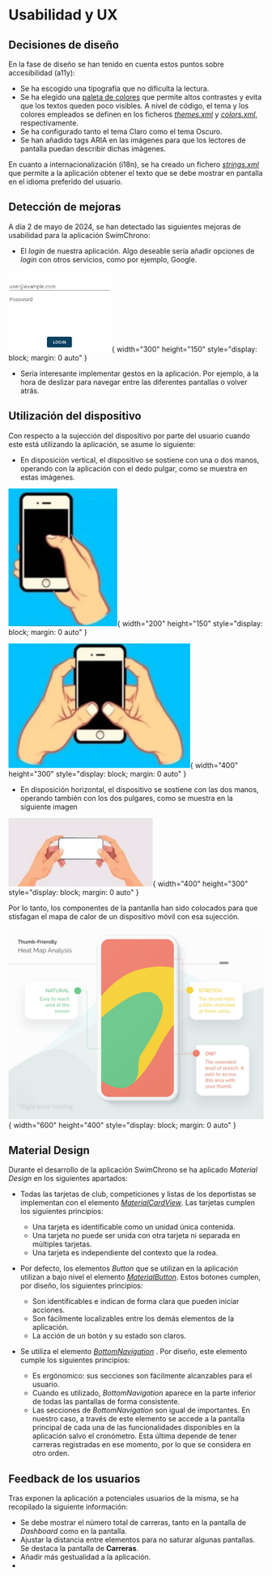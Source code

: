 # Usabilidad y UX

## Decisiones de diseño

En la fase de diseño se han tenido en cuenta estos puntos sobre accesibilidad (a11y):

- Se ha escogido una tipografía que no dificulta la lectura.
- Se ha elegido una [paleta de colores](#hoja-de-estilos) que permite altos contrastes y evita que los textos queden poco visibles. A nivel de código, el tema y los colores empleados se definen en los ficheros [_themes.xml_](https://github.com/dfr99/SwimChrono/blob/main/app/SwimChrono/app/src/main/res/values/themes.xml) y [_colors.xml_](https://github.com/dfr99/SwimChrono/blob/main/app/SwimChrono/app/src/main/res/values/colors.xml), respectivamente. 
- Se ha configurado tanto el tema Claro como el tema Oscuro.
- Se han añadido tags ARIA en las imágenes para que los lectores de pantalla puedan describir dichas imágenes.

En cuanto a internacionalización (i18n), se ha creado un fichero [_strings.xml_](https://github.com/dfr99/SwimChrono/blob/main/app/SwimChrono/app/src/main/res/values/strings.xml) que permite a la aplicación obtener el texto que se debe mostrar en pantalla en el idioma preferido del usuario.

## Detección de mejoras

A día 2 de mayo de 2024, se han detectado las siguientes mejoras de usabilidad para la aplicación SwimChrono:

- El _login_ de nuestra aplicación. Algo deseable sería añadir opciones de _login_ con otros servicios, como por ejemplo, Google.

![Login de la aplicación](./images/login.png){ width="300" height="150" style="display: block; margin: 0 auto" }

- Sería interesante implementar gestos en la aplicación. Por ejemplo, a la hora de deslizar para navegar entre las diferentes pantallas o volver atrás.

## Utilización del dispositivo

Con respecto a la sujección del dispositivo por parte del usuario cuando este está utilizando la aplicación, se asume lo siguiente:

- En disposición vertical, el dispositivo se sostiene con una o dos manos, operando con la aplicación con el dedo pulgar, como se muestra en estas imágenes.

![Sujección móvil vertical 1](./images/disposiciones/vertical_1.png){ width="200" height="150" style="display: block; margin: 0 auto" } 

![Sujección móvil vertical 2](./images/disposiciones/vertical_2.png){ width="400" height="300" style="display: block; margin: 0 auto" }

- En disposición horizontal, el dispositivo se sostiene con las dos manos, operando también con los dos pulgares, como se muestra en la siguiente imagen

![Sujección móvil horizontal 1](./images/disposiciones/horizontal_1.png){ width="400" height="300" style="display: block; margin: 0 auto" }

Por lo tanto, los componentes de la pantanlla han sido colocados para que stisfagan el mapa de calor de un dispositivo móvil con esa sujección.

![Mapa de calor para un dispostivo móvil en orientación vertical sujetado con una mano y manejado con el dedo pulgar](./images/heat_map.jpeg){ width="600" height="400" style="display: block; margin: 0 auto" }

## Material Design

Durante el desarrollo de la aplicación SwimChrono se ha aplicado _Material Design_ en los siguientes apartados:

- Todas las tarjetas de club, competiciones y listas de los deportistas se implementan con el elemento [_MaterialCardView_](https://m2.material.io/components/cards). Las tarjetas cumplen los siguientes principios:
	- Una tarjeta es identificable como un unidad única contenida.
	- Una tarjeta no puede ser unida con otra tarjeta ni separada en múltiples tarjetas.
	- Una tarjeta es independiente del contexto que la rodea.

- Por defecto, los elementos _Button_ que se utilizan en la aplicación utilizan a bajo nivel el elemento [_MaterialButton_](https://m2.material.io/components/buttons). Estos botones cumplen, por diseño, los siguientes principios:
	- Son identificables e indican de forma clara que pueden iniciar acciones.
	- Son fácilmente localizables entre los demás elementos de la aplicación.
	- La acción de un botón y su estado son claros.

- Se utiliza el elemento [_BottomNavigation_](https://m2.material.io/components/bottom-navigation) . Por diseño, este elemento cumple los siguientes principios:
	- Es ergónomico: sus secciones son fácilmente alcanzables para el usuario.
	- Cuando es utilizado, _BottomNavigation_ aparece en la parte inferior de todas las pantallas de forma consistente.
	- Las secciones de _BottomNavigation_ son igual de importantes. En nuestro caso, a través de este elemento se accede a la pantalla principal de cada una de las funcionalidades disponibles en la aplicación salvo el cronómetro. Esta última depende de tener carreras registradas en ese momento, por lo que se considera en otro orden.

## Feedback de los usuarios

Tras exponen la aplicación a potenciales usuarios de la misma, se ha recopilado la siguiente información:

- Se debe mostrar el número total de carreras, tanto en la pantalla de _Dashboard_ como en la pantalla.
- Ajustar la distancia entre elementos para no saturar algunas pantallas. Se destaca la pantalla de **Carreras**.
- Añadir más gestualidad a la aplicación.
- 